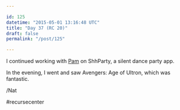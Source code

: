 ```yaml
---

id: 125
datetime: "2015-05-01 13:16:48 UTC"
title: "Day 37 (RC 20)"
draft: false
permalink: "/post/125"

---
```


I continued working with [Pam](https://web.archive.org/web/20240529031756/https://thewebivore.com/recurse-center-week-11/) on ShhParty, a silent dance party app.

In the evening, I went and saw Avengers: Age of Ultron, which was fantastic.

/Nat

#recursecenter

